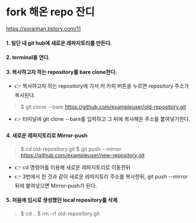 # fork 해온 repo 잔디

https://soranhan.tistory.com/11





#### 1. 일단 내 git hub에 새로운 레파지토리를 만든다.

#### 2. terminal을 연다.

#### 3. 복사하고자 하는 repository를 bare clone한다.

- 👉 복사하고자 하는 repository에 가서 저 카피 버튼을 누르면 repository 주소가 복사된다.

> $ git clone --bare https://github.com/exampleuser/old-repository.git

- 👉 터미널에 git clone --bare를 입력하고 그 뒤에 복사해온 주소를 붙여넣기한다.

#### 4. 새로운 레파지토리로 Mirror-push

> $ cd old-repository.git
> $ git push --mirror https://github.com/exampleuser/new-repository.git

- 👉 cd 명령어를 이용해 새로운 레파지토리로 이동한뒤
- 👉 3번에서 한 것과 같이 새로운 레파지토리 주소를 복사한뒤, git push --mirror 뒤에 붙여넣으면 Mirror-push가 된다.

#### 5. 처음에 임시로 생성했던 local repository를 삭제

> $ cd ..
> $ rm -rf old-repository.git